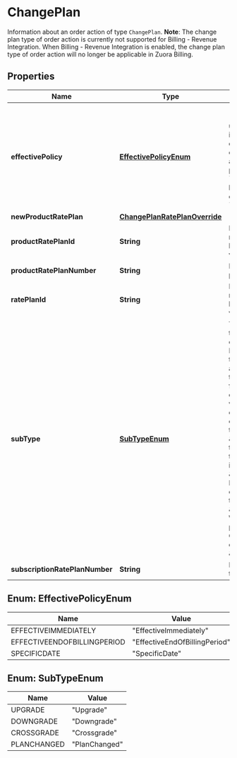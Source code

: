 

# ChangePlan

Information about an order action of type `ChangePlan`.  **Note**: The change plan type of order action is currently not supported for Billing - Revenue Integration. When Billing - Revenue Integration is enabled, the change plan type of order action will no longer be applicable in Zuora Billing. 

## Properties

| Name | Type | Description | Notes |
|------------ | ------------- | ------------- | -------------|
|**effectivePolicy** | [**EffectivePolicyEnum**](#EffectivePolicyEnum) | * If the rate plan change (from old to new) is an upgrade, the effective policy is &#x60;EffectiveImmediately&#x60; by default. * If the rate plan change (from old to new) is a downgrade, the effective policy is &#x60;EffectiveEndOfBillingPeriod&#x60; by default. * Otherwise, the effective policy is &#x60;SpecificDate&#x60; by default.  |  [optional] |
|**newProductRatePlan** | [**ChangePlanRatePlanOverride**](ChangePlanRatePlanOverride.md) |  |  [optional] |
|**productRatePlanId** | **String** | ID of the rate plan to remove. This can be the latest version or any history version of ID.  |  [optional] |
|**productRatePlanNumber** | **String** | Number of a product rate plan for this subscription.  |  [optional] |
|**ratePlanId** | **String** | ID of the rate plan to remove. This can be the latest version or any history version of ID.  |  [optional] |
|**subType** | [**SubTypeEnum**](#SubTypeEnum) | This field is used to choose the sub type for your change plan order action.  However, if you do not set this field, the field will be automatically generated by the system according to the following rules:  When the old and new rate plans are within the same Grading catalog group: * If the grade of new plan is greater than that of the old plan, this is an \&quot;Upgrade\&quot;. * If the grade of new plan is less than that of the old plan, this is a \&quot;Downgrade\&quot;. * If the grade of new plan equals that of the old plan, this is a \&quot;Crossgrade\&quot;.  When the old and new rate plans are not in the same Grading catalog group, or either has no group, this is \&quot;PlanChanged\&quot;.  |  [optional] |
|**subscriptionRatePlanNumber** | **String** | Number of a rate plan for this subscription.  |  [optional] |



## Enum: EffectivePolicyEnum

| Name | Value |
|---- | -----|
| EFFECTIVEIMMEDIATELY | &quot;EffectiveImmediately&quot; |
| EFFECTIVEENDOFBILLINGPERIOD | &quot;EffectiveEndOfBillingPeriod&quot; |
| SPECIFICDATE | &quot;SpecificDate&quot; |



## Enum: SubTypeEnum

| Name | Value |
|---- | -----|
| UPGRADE | &quot;Upgrade&quot; |
| DOWNGRADE | &quot;Downgrade&quot; |
| CROSSGRADE | &quot;Crossgrade&quot; |
| PLANCHANGED | &quot;PlanChanged&quot; |



